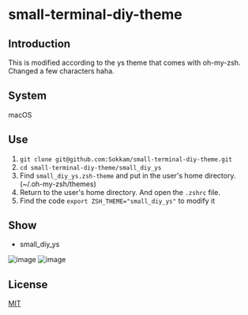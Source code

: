 # small-terminal-diy-theme

## Introduction
This is modified according to the ys theme that comes with oh-my-zsh.
Changed a few characters haha.

## System
macOS

## Use
1. ```git clone git@github.com:Sokkam/small-terminal-diy-theme.git```
2. ```cd small-terminal-diy-theme/small_diy_ys```
1. Find ```small_diy_ys.zsh-theme``` and put in the user's home directory. (~/.oh-my-zsh/themes)
2. Return to the user's home directory. And open the ```.zshrc``` file.
3. Find the code ```export ZSH_THEME="small_diy_ys"``` to modify it

## Show
* small_diy_ys

![image](https://github.com/Sokkam/terminal-diy-theme/blob/master/small_diy_ys/pic/diyys1.png)
![image](https://github.com/Sokkam/terminal-diy-theme/blob/master/small_diy_ys/pic/diyys2.png)

## License
[MIT](http://opensource.org/licenses/MIT)
